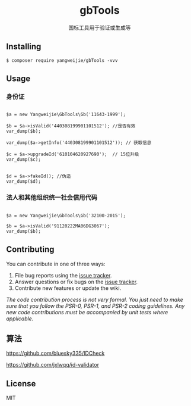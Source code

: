 <h1 align="center"> gbTools </h1>

<p align="center"> 国标工具用于验证或生成等</p>


## Installing

```shell
$ composer require yangweijie/gbTools -vvv
```

## Usage

### 身份证

~~~

$a = new Yangweijie\GbTools\Gb('11643-1999');

$b = $a->isValid('440308199901101512'); //是否有效
var_dump($b);

var_dump($a->getInfo('440308199901101512')); // 获取信息

$c = $a->upgradeId('610104620927690');  // 15位升级
var_dump($c);


$d = $a->fakeId(); //伪造
var_dump($d);
~~~


### 法人和其他组织统一社会信用代码

~~~

$a = new Yangweijie\GbTools\Gb('32100-2015');

$b = $a->isValid('91120222MA06DG3067');
var_dump($b);
~~~

## Contributing

You can contribute in one of three ways:

1. File bug reports using the [issue tracker](https://github.com/yangweijie/gbTools/issues).
2. Answer questions or fix bugs on the [issue tracker](https://github.com/yangweijie/gbTools/issues).
3. Contribute new features or update the wiki.

_The code contribution process is not very formal. You just need to make sure that you follow the PSR-0, PSR-1, and PSR-2 coding guidelines. Any new code contributions must be accompanied by unit tests where applicable._


## 算法

https://github.com/bluesky335/IDCheck

https://github.com/jxlwqq/id-validator

## License

MIT